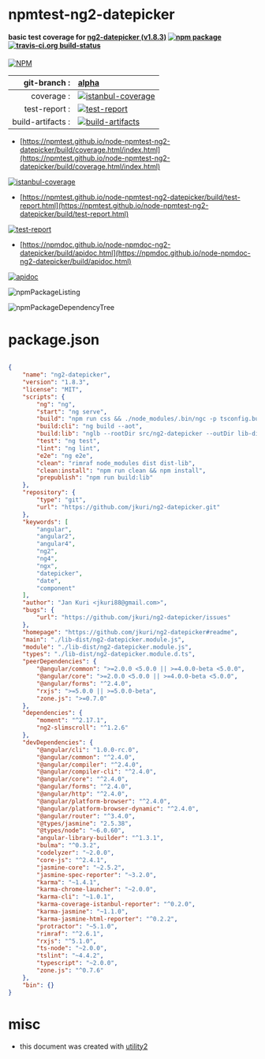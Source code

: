 # npmtest-ng2-datepicker

#### basic test coverage for  [ng2-datepicker (v1.8.3)](https://github.com/jkuri/ng2-datepicker#readme)  [![npm package](https://img.shields.io/npm/v/npmtest-ng2-datepicker.svg?style=flat-square)](https://www.npmjs.org/package/npmtest-ng2-datepicker) [![travis-ci.org build-status](https://api.travis-ci.org/npmtest/node-npmtest-ng2-datepicker.svg)](https://travis-ci.org/npmtest/node-npmtest-ng2-datepicker)

####

[![NPM](https://nodei.co/npm/ng2-datepicker.png?downloads=true&downloadRank=true&stars=true)](https://www.npmjs.com/package/ng2-datepicker)

| git-branch : | [alpha](https://github.com/npmtest/node-npmtest-ng2-datepicker/tree/alpha)|
|--:|:--|
| coverage : | [![istanbul-coverage](https://npmtest.github.io/node-npmtest-ng2-datepicker/build/coverage.badge.svg)](https://npmtest.github.io/node-npmtest-ng2-datepicker/build/coverage.html/index.html)|
| test-report : | [![test-report](https://npmtest.github.io/node-npmtest-ng2-datepicker/build/test-report.badge.svg)](https://npmtest.github.io/node-npmtest-ng2-datepicker/build/test-report.html)|
| build-artifacts : | [![build-artifacts](https://npmtest.github.io/node-npmtest-ng2-datepicker/glyphicons_144_folder_open.png)](https://github.com/npmtest/node-npmtest-ng2-datepicker/tree/gh-pages/build)|

- [https://npmtest.github.io/node-npmtest-ng2-datepicker/build/coverage.html/index.html](https://npmtest.github.io/node-npmtest-ng2-datepicker/build/coverage.html/index.html)

[![istanbul-coverage](https://npmtest.github.io/node-npmtest-ng2-datepicker/build/screenCapture.buildCi.browser.%252Ftmp%252Fbuild%252Fcoverage.lib.html.png)](https://npmtest.github.io/node-npmtest-ng2-datepicker/build/coverage.html/index.html)

- [https://npmtest.github.io/node-npmtest-ng2-datepicker/build/test-report.html](https://npmtest.github.io/node-npmtest-ng2-datepicker/build/test-report.html)

[![test-report](https://npmtest.github.io/node-npmtest-ng2-datepicker/build/screenCapture.buildCi.browser.%252Ftmp%252Fbuild%252Ftest-report.html.png)](https://npmtest.github.io/node-npmtest-ng2-datepicker/build/test-report.html)

- [https://npmdoc.github.io/node-npmdoc-ng2-datepicker/build/apidoc.html](https://npmdoc.github.io/node-npmdoc-ng2-datepicker/build/apidoc.html)

[![apidoc](https://npmdoc.github.io/node-npmdoc-ng2-datepicker/build/screenCapture.buildCi.browser.%252Ftmp%252Fbuild%252Fapidoc.html.png)](https://npmdoc.github.io/node-npmdoc-ng2-datepicker/build/apidoc.html)

![npmPackageListing](https://npmtest.github.io/node-npmtest-ng2-datepicker/build/screenCapture.npmPackageListing.svg)

![npmPackageDependencyTree](https://npmtest.github.io/node-npmtest-ng2-datepicker/build/screenCapture.npmPackageDependencyTree.svg)



# package.json

```json

{
    "name": "ng2-datepicker",
    "version": "1.8.3",
    "license": "MIT",
    "scripts": {
        "ng": "ng",
        "start": "ng serve",
        "build": "npm run css && ./node_modules/.bin/ngc -p tsconfig.build.json && rollup -c",
        "build:cli": "ng build --aot",
        "build:lib": "nglb --rootDir src/ng2-datepicker --outDir lib-dist",
        "test": "ng test",
        "lint": "ng lint",
        "e2e": "ng e2e",
        "clean": "rimraf node_modules dist dist-lib",
        "clean:install": "npm run clean && npm install",
        "prepublish": "npm run build:lib"
    },
    "repository": {
        "type": "git",
        "url": "https://github.com/jkuri/ng2-datepicker.git"
    },
    "keywords": [
        "angular",
        "angular2",
        "angular4",
        "ng2",
        "ng4",
        "ngx",
        "datepicker",
        "date",
        "component"
    ],
    "author": "Jan Kuri <jkuri88@gmail.com>",
    "bugs": {
        "url": "https://github.com/jkuri/ng2-datepicker/issues"
    },
    "homepage": "https://github.com/jkuri/ng2-datepicker#readme",
    "main": "./lib-dist/ng2-datepicker.module.js",
    "module": "./lib-dist/ng2-datepicker.module.js",
    "types": "./lib-dist/ng2-datepicker.module.d.ts",
    "peerDependencies": {
        "@angular/common": ">=2.0.0 <5.0.0 || >=4.0.0-beta <5.0.0",
        "@angular/core": ">=2.0.0 <5.0.0 || >=4.0.0-beta <5.0.0",
        "@angular/forms": "^2.4.0",
        "rxjs": ">=5.0.0 || >=5.0.0-beta",
        "zone.js": ">=0.7.0"
    },
    "dependencies": {
        "moment": "^2.17.1",
        "ng2-slimscroll": "^1.2.6"
    },
    "devDependencies": {
        "@angular/cli": "1.0.0-rc.0",
        "@angular/common": "^2.4.0",
        "@angular/compiler": "^2.4.0",
        "@angular/compiler-cli": "^2.4.0",
        "@angular/core": "^2.4.0",
        "@angular/forms": "^2.4.0",
        "@angular/http": "^2.4.0",
        "@angular/platform-browser": "^2.4.0",
        "@angular/platform-browser-dynamic": "^2.4.0",
        "@angular/router": "^3.4.0",
        "@types/jasmine": "2.5.38",
        "@types/node": "~6.0.60",
        "angular-library-builder": "^1.3.1",
        "bulma": "^0.3.2",
        "codelyzer": "~2.0.0",
        "core-js": "^2.4.1",
        "jasmine-core": "~2.5.2",
        "jasmine-spec-reporter": "~3.2.0",
        "karma": "~1.4.1",
        "karma-chrome-launcher": "~2.0.0",
        "karma-cli": "~1.0.1",
        "karma-coverage-istanbul-reporter": "^0.2.0",
        "karma-jasmine": "~1.1.0",
        "karma-jasmine-html-reporter": "^0.2.2",
        "protractor": "~5.1.0",
        "rimraf": "^2.6.1",
        "rxjs": "^5.1.0",
        "ts-node": "~2.0.0",
        "tslint": "~4.4.2",
        "typescript": "~2.0.0",
        "zone.js": "^0.7.6"
    },
    "bin": {}
}
```



# misc
- this document was created with [utility2](https://github.com/kaizhu256/node-utility2)
